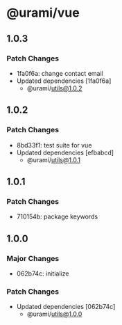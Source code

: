 # @urami/vue

## 1.0.3

### Patch Changes

- 1fa0f6a: change contact email
- Updated dependencies [1fa0f6a]
  - @urami/utils@1.0.2

## 1.0.2

### Patch Changes

- 8bd33f1: test suite for vue
- Updated dependencies [efbabcd]
  - @urami/utils@1.0.1

## 1.0.1

### Patch Changes

- 710154b: package keywords

## 1.0.0

### Major Changes

- 062b74c: initialize

### Patch Changes

- Updated dependencies [062b74c]
  - @urami/utils@1.0.0
